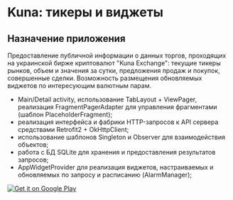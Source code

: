 <h1>Kuna: тикеры и виджеты</h1>

<h2>Назначение приложения</h2>
<p>Предоставление публичной информации о данных торгов, проходящих на украинской бирже криптовалют "Kuna Exchange": текущие тикеры рынков, объем и значения за сутки, предложения продаж и покупок, совершенные сделки. Возможность размещения обновляемых виджетов по интересующим валютным парам.</p>
<ul>
<li>Main/Detail activity, использование TabLayout + ViewPager, реализация FragmentPagerAdapter для управления фрагментами (шаблон PlaceholderFragment);
<li>реализация интерфейса и фабрики HTTP-запросов к API сервера средствами Retrofit2 + OkHttpClient;
<li>использование шаблонов Singleton и Observer для взаимодействия объектов;
<li>работа с БД SQLite для хранения и предоставления результатов запросов;
<li>AppWidgetProvider для реализация виджетов, настраиваемых и обновляемых по запросу и расписанию (AlarmManager);
</ul>

<a href="https://play.google.com/store/apps/details?id=https://play.google.com/store/apps/details?id=apps.basilisk.kunatickerwidget">
  <img alt="Get it on Google Play"
       src="https://developer.android.com/images/brand/en_generic_rgb_wo_60.png" />
</a>
